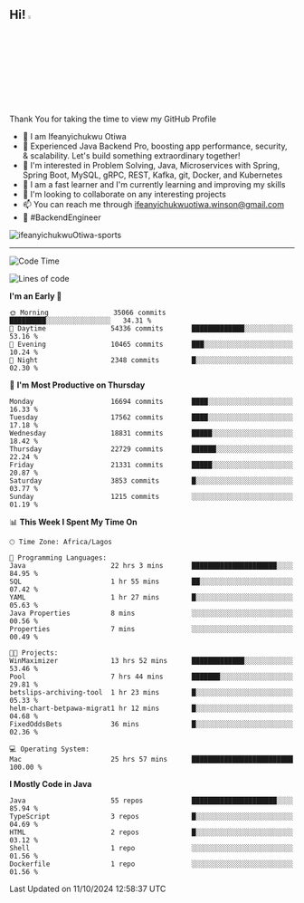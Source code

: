 <!-- BLOG-POST-LIST:START --><!-- BLOG-POST-LIST:END -->

## Hi! <img src="https://media.giphy.com/media/hvRJCLFzcasrR4ia7z/giphy.gif" width="4%"> 

Thank You for taking the time to view my GitHub Profile

- 👋 I am Ifeanyichukwu Otiwa
- 🚀 Experienced Java Backend Pro, boosting app performance, security, & scalability. Let's build something extraordinary together!
- 👀 I'm interested in Problem Solving, Java, Microservices with Spring, Spring Boot, MySQL, gRPC, REST, Kafka, git, Docker, and Kubernetes
- 🌱 I am a fast learner and I'm currently learning and improving my skills
- 💞️ I'm looking to collaborate on any interesting projects
- 📫 You can reach me through ifeanyichukwuotiwa.winson@gmail.com
- 🚀 #BackendEngineer

<p align="left" marginTop="10px"> <img src="https://komarev.com/ghpvc/?username=ifeanyichukwuOtiwa-sports&label=Profile%20views&color=0e75b6&style=for-the-badge" alt="ifeanyichukwuOtiwa-sports" /> </p>

***

<!--START_SECTION:waka-->
![Code Time](http://img.shields.io/badge/Code%20Time-2%2C978%20hrs%209%20mins-blue)

![Lines of code](https://img.shields.io/badge/From%20Hello%20World%20I%27ve%20Written-25.1%20million%20lines%20of%20code-blue)

**I'm an Early 🐤** 

```text
🌞 Morning                35066 commits       █████████░░░░░░░░░░░░░░░░   34.31 % 
🌆 Daytime                54336 commits       █████████████░░░░░░░░░░░░   53.16 % 
🌃 Evening                10465 commits       ███░░░░░░░░░░░░░░░░░░░░░░   10.24 % 
🌙 Night                  2348 commits        █░░░░░░░░░░░░░░░░░░░░░░░░   02.30 % 
```
📅 **I'm Most Productive on Thursday** 

```text
Monday                   16694 commits       ████░░░░░░░░░░░░░░░░░░░░░   16.33 % 
Tuesday                  17562 commits       ████░░░░░░░░░░░░░░░░░░░░░   17.18 % 
Wednesday                18831 commits       █████░░░░░░░░░░░░░░░░░░░░   18.42 % 
Thursday                 22729 commits       ██████░░░░░░░░░░░░░░░░░░░   22.24 % 
Friday                   21331 commits       █████░░░░░░░░░░░░░░░░░░░░   20.87 % 
Saturday                 3853 commits        █░░░░░░░░░░░░░░░░░░░░░░░░   03.77 % 
Sunday                   1215 commits        ░░░░░░░░░░░░░░░░░░░░░░░░░   01.19 % 
```


📊 **This Week I Spent My Time On** 

```text
🕑︎ Time Zone: Africa/Lagos

💬 Programming Languages: 
Java                     22 hrs 3 mins       █████████████████████░░░░   84.95 % 
SQL                      1 hr 55 mins        ██░░░░░░░░░░░░░░░░░░░░░░░   07.42 % 
YAML                     1 hr 27 mins        █░░░░░░░░░░░░░░░░░░░░░░░░   05.63 % 
Java Properties          8 mins              ░░░░░░░░░░░░░░░░░░░░░░░░░   00.56 % 
Properties               7 mins              ░░░░░░░░░░░░░░░░░░░░░░░░░   00.49 % 

🐱‍💻 Projects: 
WinMaximizer             13 hrs 52 mins      █████████████░░░░░░░░░░░░   53.46 % 
Pool                     7 hrs 44 mins       ███████░░░░░░░░░░░░░░░░░░   29.81 % 
betslips-archiving-tool  1 hr 23 mins        █░░░░░░░░░░░░░░░░░░░░░░░░   05.33 % 
helm-chart-betpawa-migrat1 hr 12 mins        █░░░░░░░░░░░░░░░░░░░░░░░░   04.68 % 
FixedOddsBets            36 mins             █░░░░░░░░░░░░░░░░░░░░░░░░   02.36 % 

💻 Operating System: 
Mac                      25 hrs 57 mins      █████████████████████████   100.00 % 
```

**I Mostly Code in Java** 

```text
Java                     55 repos            █████████████████████░░░░   85.94 % 
TypeScript               3 repos             █░░░░░░░░░░░░░░░░░░░░░░░░   04.69 % 
HTML                     2 repos             █░░░░░░░░░░░░░░░░░░░░░░░░   03.12 % 
Shell                    1 repo              ░░░░░░░░░░░░░░░░░░░░░░░░░   01.56 % 
Dockerfile               1 repo              ░░░░░░░░░░░░░░░░░░░░░░░░░   01.56 % 
```




 Last Updated on 11/10/2024 12:58:37 UTC
<!--END_SECTION:waka-->

<!--
<p align="center">
![trophy](https://github-profile-trophy.vercel.app/?username=ifeanyichukwuOtiwa-sports&theme=onedark) (https://github.com/ryo-ma/github-profile-trophy)
</p>
-->

<!---
ifeanyi-otiwa/ifeanyi-otiwa is a ✨ special ✨ repository because its `README.md` (this file) appears on your GitHub profile.
You can click the Preview link to take a look at your changes.
--->
